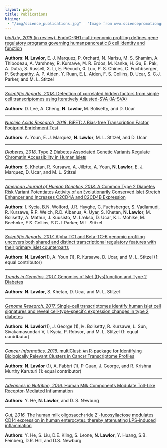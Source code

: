 ```yaml
---
layout: page
title: Publications
bigimg: 
 - "/img/science_publications.jpg" : "Image from www.sciencepromotiongroup.com/"
---
```


[*bioRxiv, 2018* (in review). EndoC-βH1 multi-genomic profiling defines gene regulatory programs governing human pancreatic β cell identity and function](https://www.biorxiv.org/content/early/2018/08/23/399139)

**Authors**: **N. Lawlor**, E. J. Marquez, P. Orchard, N. Narisu, M. S. Shamim, A. Thibodeau, A. Varshney, R. Kursawe, M. R. Erdos, M. Kanke, H. Gu, E. Pak, A. Dutra, S. Russell, X. Li, E. Piecuch, O. Luo, P. S. Chines, C. Fuchbserger, P. Sethupathy, A. P. Aiden, Y. Ruan, E. L. Aiden, F. S. Collins, D. Ucar, S. C.J. Parker, and M. L. Stitzel

***

[*Scientific Reports, 2018*. Detection of correlated hidden factors from single cell transcriptomes using Iteratively Adjusted-SVA (IA-SVA)](https://www.nature.com/articles/s41598-018-35365-9) 

**Authors**: D. Lee, A. Cheng, **N. Lawlor**, M. Bolisetty, and D. Ucar

***

[*Nucleic Acids Research, 2018*. BiFET: A Bias-free Transcription Factor Footprint Enrichment Test](https://academic.oup.com/nar/advance-article/doi/10.1093/nar/gky1117/5181443)

**Authors**:  A. Youn, E. J. Marquez, **N. Lawlor**, M. L. Stitzel, and D. Ucar

***

[*Diabetes, 2018*. Type 2 Diabetes Associated Genetic Variants Regulate Chromatin Accessibility in Human Islets](http://diabetes.diabetesjournals.org/content/early/2018/08/27/db18-0393)

**Authors**:  S. Khetan, R. Kursawe, A. Jillette, A. Youn, **N. Lawlor**, E. J. Marquez, D. Ucar, and M. L. Stitzel

***

[*American Journal of Human Genetics, 2018.* A Common Type 2 Diabetes Risk Variant Potentiates Activity of an Evolutionarily Conserved Islet Stretch Enhancer and Increases C2CD4A and C2CD4B Expression](https://www.ncbi.nlm.nih.gov/pubmed/29625024)

**Authors**: I. Kycia, B.N. Wolford, J.R. Huyghe, C. Fuchsberger, S. Vadlamudi, R. Kursawe, R.P. Welch, R.D. Albanus, A. Uyar, S. Khetan, **N. Lawlor**, M. Bolisetty, A. Mathur, J. Kuusisto, M. Laakso, D. Ucar, K.L. Mohlke, M. Boehnke, F.S. Collins, S.C.J. Parker, M.L. Stitzel

***

[*Scientific Reports, 2017.* Alpha TC1 and Beta-TC-6 genomic profiling uncovers both shared and distinct transcriptional regulatory features with their primary islet counterparts](https://www.nature.com/articles/s41598-017-12335-1)

**Authors**: **N. Lawlor**(1), A. Youn (1), R. Kursawe, D. Ucar, and M. L. Stitzel  (1: equal contributor)

***

[*Trends in Genetics, 2017.* Genomics of Islet (Dys)function and Type 2 Diabetes](https://www.ncbi.nlm.nih.gov/pubmed/28245910)

**Authors**: **N. Lawlor**, S. Khetan, D. Ucar, and M. L. Stitzel

***

[*Genome Research, 2017.* Single-cell transcriptomes identify human islet cell signatures and reveal cell-type-specific expression changes in type 2 diabetes](https://www.ncbi.nlm.nih.gov/pubmed/27864352)

**Authors**: **N. Lawlor**(1), J. George (1), M. Bolisetty, R. Kursawe, L. Sun, Sivakamasundari V, I. Kycia, P. Robson, and M. L. Stitzel  (1: equal contributor)

***

[*Cancer Informatics, 2016.* multiClust: An R-package for Identifying Biologically Relevant Clusters in Cancer Transcriptome Profiles](http://journals.sagepub.com/doi/abs/10.4137/CIN.S38000)

**Authors**: **N. Lawlor** (1), A. Fabbri (1), P. Guan, J. George, and R. Krishna Murthy Karuturi  (1: equal contributor)

***

[*Advances in Nutrition, 2016.* Human Milk Components Modulate Toll-Like Receptor-Mediated Inflammation](https://www.ncbi.nlm.nih.gov/pubmed/26773018)

**Authors**: Y. He, **N. Lawlor**, and D. S. Newburg

***

[*Gut, 2016.* The human milk oligosaccharide 2'-fucosyllactose modulates CD14 expression in human enterocytes, thereby attenuating LPS-induced inflammation](https://www.ncbi.nlm.nih.gov/pubmed/25431457)

**Authors**: Y. He, S. Liu, D.E. Kling, S. Leone, **N. Lawlor**, Y. Huang, S.B. Feinberg, D.R. Hill, and D.S. Newburg


